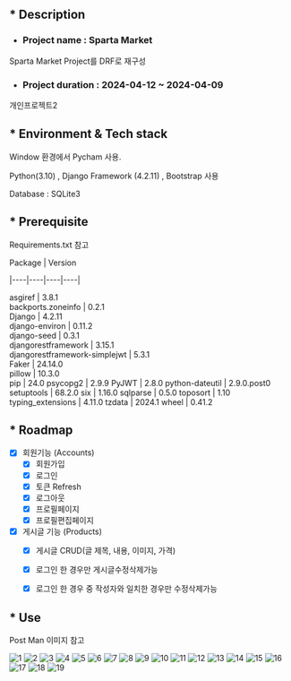 
## * Description

   * ### Project name : Sparta Market 
Sparta Market Project를 DRF로 재구성

   * ### Project duration : 2024-04-12 ~ 2024-04-09
개인프로젝트2

## * Environment & Tech stack
Window 환경에서 Pycham 사용. 

Python(3.10) , Django Framework (4.2.11) , Bootstrap 사용

Database : SQLite3 


## * Prerequisite
Requirements.txt 참고

Package | Version

|----|----|----|----|

asgiref                       | 3.8.1      
backports.zoneinfo            | 0.2.1      
Django                        | 4.2.11     
django-environ                | 0.11.2     
django-seed                   | 0.3.1      
djangorestframework           | 3.15.1     
djangorestframework-simplejwt | 5.3.1      
Faker                         | 24.14.0    
pillow                        | 10.3.0     
pip                           | 24.0
psycopg2                      | 2.9.9
PyJWT                         | 2.8.0
python-dateutil               | 2.9.0.post0
setuptools                    | 68.2.0
six                           | 1.16.0
sqlparse                      | 0.5.0
toposort                      | 1.10
typing_extensions             | 4.11.0
tzdata                        | 2024.1
wheel                         | 0.41.2

## * Roadmap

- [x] 회원기능 (Accounts)
    - [x] 회원가입
    - [x] 로그인
    - [x] 토큰 Refresh
    - [x] 로그아웃
    - [x] 프로필페이지
    - [x] 프로필편집페이지
- [x] 게시글 기능 (Products)
  - [x] 게시글 CRUD(글 제목, 내용, 이미지, 가격)
  - [x] 로그인 한 경우만 게시글수정삭제가능
  - [x] 로그인 한 경우 중 작성자와 일치한 경우만 수정삭제가능


## * Use

Post Man 이미지 참고

![1](https://github.com/hyunki0523/spartamarket-DRF/assets/159873023/6f08d9ff-c3b3-447e-8480-491e46d88f36)
![2](https://github.com/hyunki0523/spartamarket-DRF/assets/159873023/c4da42d3-ec67-46fd-8c25-a0d9d6f84157)
![3](https://github.com/hyunki0523/spartamarket-DRF/assets/159873023/45d4bd58-ae39-4bbc-aa69-6619fd08bb53)
![4](https://github.com/hyunki0523/spartamarket-DRF/assets/159873023/c290bbff-3c1b-4cc4-aa7d-65ce6986df14)
![5](https://github.com/hyunki0523/spartamarket-DRF/assets/159873023/0e0e6d65-6744-42cc-bf05-590a85ff4ad4)
![6](https://github.com/hyunki0523/spartamarket-DRF/assets/159873023/56f75ce9-2b99-4099-b689-d8a33f31baf4)
![7](https://github.com/hyunki0523/spartamarket-DRF/assets/159873023/be278821-704e-49a8-ba30-4bf8e0b8e8fb)
![8](https://github.com/hyunki0523/spartamarket-DRF/assets/159873023/a1201afb-44d4-43d1-9cdb-d11df9ec2ef7)
![9](https://github.com/hyunki0523/spartamarket-DRF/assets/159873023/2630e252-78da-46a4-a8d8-79cbc2b67ab1)
![10](https://github.com/hyunki0523/spartamarket-DRF/assets/159873023/bb6efe95-be0c-47d3-8063-d5cb3650bb64)
![11](https://github.com/hyunki0523/spartamarket-DRF/assets/159873023/25f30128-c1bc-4edc-9f74-e84ab55c79bd)
![12](https://github.com/hyunki0523/spartamarket-DRF/assets/159873023/be4f709c-e983-446a-b669-495132c79f30)
![13](https://github.com/hyunki0523/spartamarket-DRF/assets/159873023/27ad3e5b-7673-4312-bdca-8b4c398705ff)
![14](https://github.com/hyunki0523/spartamarket-DRF/assets/159873023/9ffab30a-227a-44b4-84cf-e848651a9f99)
![15](https://github.com/hyunki0523/spartamarket-DRF/assets/159873023/4651d3be-05e4-4e61-86ba-ffe5f23bbf6c)
![16](https://github.com/hyunki0523/spartamarket-DRF/assets/159873023/bbc5b9c3-fee8-4bf1-8708-89d22fe95bd0)
![17](https://github.com/hyunki0523/spartamarket-DRF/assets/159873023/ea6983ac-372d-48a8-80da-e7110a82be84)
![18](https://github.com/hyunki0523/spartamarket-DRF/assets/159873023/82b6bb4d-056c-429a-a65c-d547db4109fb)
![19](https://github.com/hyunki0523/spartamarket-DRF/assets/159873023/e8d826f8-9f14-43dd-b746-9eb3f5dba661)

